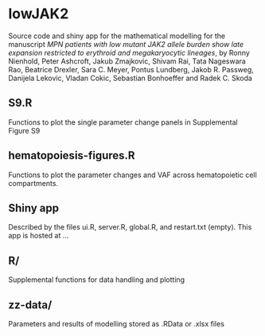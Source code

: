 # lowJAK2

Source code and shiny app for the mathematical modelling for the manuscript
*MPN patients with low mutant JAK2 allele burden show late expansion restricted to erythroid and megakaryocytic lineages*,
by Ronny Nienhold, Peter Ashcroft, Jakub Zmajkovic, Shivam Rai, Tata Nageswara Rao, Beatrice Drexler, Sara C. Meyer,
Pontus Lundberg, Jakob R. Passweg, Danijela Lekovic, Vladan Cokic, Sebastian Bonhoeffer and Radek C. Skoda

## S9.R
Functions to plot the single parameter change panels in Supplemental Figure S9

## hematopoiesis-figures.R
Functions to plot the parameter changes and VAF across hematopoietic cell compartments.

## Shiny app
Described by the files ui.R, server.R, global.R, and restart.txt (empty).
This app is hosted at ...

## R/
Supplemental functions for data handling and plotting

## zz-data/
Parameters and results of modelling stored as .RData or .xlsx files


